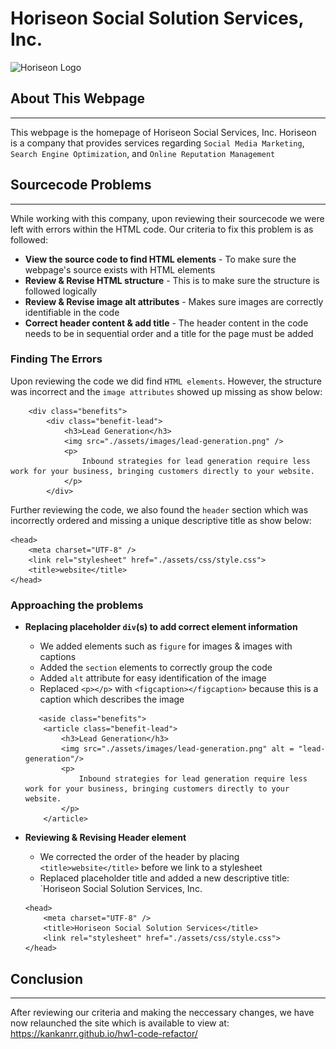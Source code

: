 # Horiseon Social Solution Services, Inc.

<!-- ![Horiseon Logo](./assets/images/logo.PNG) -->

<img src="./assets/images/logo.PNG" alt="Horiseon Logo" width=40% height=40%>

## About This Webpage
- - - -
This webpage is the homepage of Horiseon Social Services, Inc. Horiseon is a company that provides services regarding `Social Media Marketing`, `Search Engine Optimization`, and `Online Reputation Management`

## Sourcecode Problems
- - - -

While working with this company, upon reviewing their sourcecode we were left with errors within the HTML code. Our criteria to fix this problem is as followed:

* **View the source code to find HTML elements** - To make sure the webpage's source exists with HTML elements
* **Review & Revise HTML structure** - This is to make sure the structure is followed logically
* **Review & Revise image alt attributes** - Makes sure images are correctly identifiable in the code
* **Correct header content & add title** - The header content in the code needs to be in sequential order and a title for the page must be added

### Finding The Errors

Upon reviewing the code we did find `HTML elements`. However, the structure was incorrect and the `image attributes` showed up missing as show below:

```
    <div class="benefits">
        <div class="benefit-lead">
            <h3>Lead Generation</h3>
            <img src="./assets/images/lead-generation.png" />
            <p>
                Inbound strategies for lead generation require less work for your business, bringing customers directly to your website.
            </p>
        </div>
```

Further reviewing the code, we also found the `header` section which was incorrectly ordered and missing a unique descriptive title as show below:

```
<head>
    <meta charset="UTF-8" />
    <link rel="stylesheet" href="./assets/css/style.css">
    <title>website</title>
</head>
```

### Approaching the problems

* **Replacing placeholder `div`(s) to add correct element information**
    * We added elements such as `figure` for images & images with captions
    * Added the `section` elements to correctly group the code
    * Added `alt` attribute for easy identification of the image
    * Replaced `<p></p>` with `<figcaption></figcaption>` because this is a caption which describes the image

    ```
       <aside class="benefits">
        <article class="benefit-lead">
            <h3>Lead Generation</h3>
            <img src="./assets/images/lead-generation.png" alt = "lead-generation"/> 
            <p>
                Inbound strategies for lead generation require less work for your business, bringing customers directly to your website.
            </p>
        </article>
* **Reviewing & Revising Header element**
    * We corrected the order of the header by placing `<title>website</title>` before we link to a stylesheet
    * Replaced placeholder title and added a new descriptive title: `Horiseon Social Solution Services, Inc.

    ```
    <head>
        <meta charset="UTF-8" />
        <title>Horiseon Social Solution Services</title>
        <link rel="stylesheet" href="./assets/css/style.css">
    </head>
    ```

## Conclusion
- - - -

After reviewing our criteria and making the neccessary changes, we have now relaunched the site which is available to view at: https://kankanrr.github.io/hw1-code-refactor/